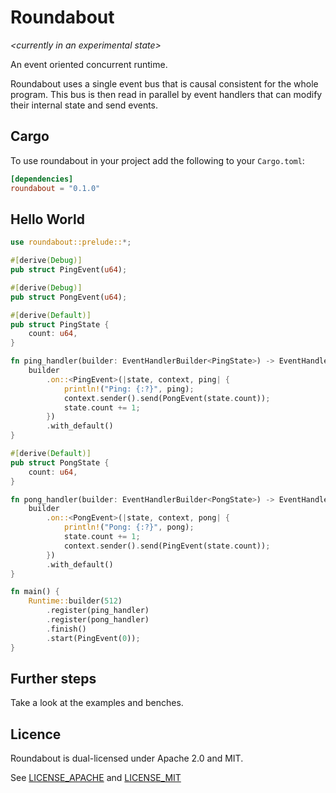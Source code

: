 # Roundabout

*\<currently in an experimental state\>*

An event oriented concurrent runtime.

Roundabout uses a single event bus that is causal consistent for the whole program.
This bus is then read in parallel by event handlers that can modify their internal state and send events.

## Cargo

To use roundabout in your project add the following to your `Cargo.toml`:

```toml
[dependencies]
roundabout = "0.1.0"
```

## Hello World
```rust
use roundabout::prelude::*;

#[derive(Debug)]
pub struct PingEvent(u64);

#[derive(Debug)]
pub struct PongEvent(u64);

#[derive(Default)]
pub struct PingState {
    count: u64,
}

fn ping_handler(builder: EventHandlerBuilder<PingState>) -> EventHandlerBlueprint<PingState> {
    builder
        .on::<PingEvent>(|state, context, ping| {
            println!("Ping: {:?}", ping);
            context.sender().send(PongEvent(state.count));
            state.count += 1;
        })
        .with_default()
}

#[derive(Default)]
pub struct PongState {
    count: u64,
}

fn pong_handler(builder: EventHandlerBuilder<PongState>) -> EventHandlerBlueprint<PongState> {
    builder
        .on::<PongEvent>(|state, context, pong| {
            println!("Pong: {:?}", pong);
            state.count += 1;
            context.sender().send(PingEvent(state.count));
        })
        .with_default()
}

fn main() {
    Runtime::builder(512)
        .register(ping_handler)
        .register(pong_handler)
        .finish()
        .start(PingEvent(0));
}

```

## Further steps

Take a look at the examples and benches.

## Licence

Roundabout is dual-licensed under Apache 2.0 and MIT.

See [LICENSE_APACHE](LICENSE_APACHE) and [LICENSE_MIT](LICENSE_MIT)